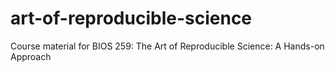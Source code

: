# art-of-reproducible-science
Course material for BIOS 259: The Art of Reproducible Science: A Hands-on Approach
